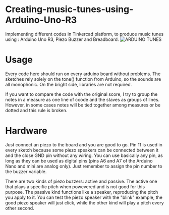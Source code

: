 # Creating-music-tunes-using-Arduino-Uno-R3
Implementing different codes in Tinkercad platform, to produce music tunes using : Arduino Uno R3, Piezo Buzzer and Breadboard.
![ARDUINO TUNES](https://user-images.githubusercontent.com/71587343/164964652-c6b7232c-ffde-4dc5-83b5-497d968c5511.png)
# Usage
Every code here should run on every arduino board without problems. The sketches rely solely on the tone() function from Arduino, so the sounds are all monophonic. On the bright side, libraries are not required.

If you want to compare the code with the original score, I try to group the notes in a measure as one line of ccode and the staves as groups of lines. However, in some cases notes will be tied together among measures or be dotted and this rule is broken.
# Hardware
Just connect an piezo to the board and you are good to go. Pin 11 is used in every sketch because some piezo speakers can be connected between it and the close GND pin without any wiring. You can use basically any pin, as long as they can be used as digital pins (pins A6 and A7 of the Arduino Nano and mini are analog only). Just remember to assign the pin number to the buzzer variable.

There are two kinds of piezo buzzers: active and passive. The active one that plays a specific pitch when powevered and is not good for this purpose. The passive kind functions like a speaker, reproducing the pitch you apply to it. You can test the piezo speaker with the "blink" example, the good piezo speaker will just click, while the other kind will play a pitch every other second.


